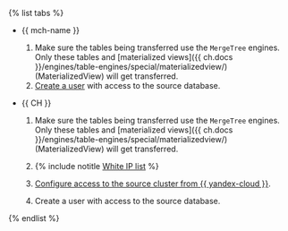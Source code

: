 {% list tabs %}

- {{ mch-name }}

   1. Make sure the tables being transferred use the `MergeTree` engines. Only these tables and [materialized views]({{ ch.docs }}/engines/table-engines/special/materializedview/) (MaterializedView) will get transferred.
   1. [Create a user](../../../../managed-clickhouse/operations/cluster-users.md) with access to the source database.

- {{ CH }}

   1. Make sure the tables being transferred use the `MergeTree` engines. Only these tables and [materialized views]({{ ch.docs }}/engines/table-engines/special/materializedview/) (MaterializedView) will get transferred.
   1. {% include notitle [White IP list](../../configure-white-ip.md) %}

   1. [Configure access to the source cluster from {{ yandex-cloud }}](../../../../data-transfer/concepts/network.md#source-external).

   1. Create a user with access to the source database.

{% endlist %}
